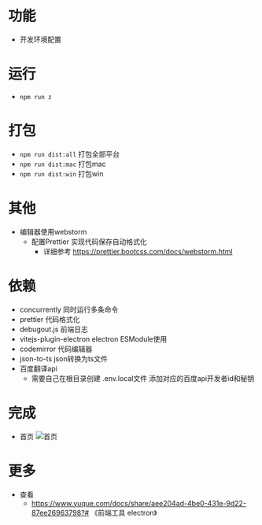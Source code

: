 # 功能
- 开发环境配置

# 运行
- `npm run z`
# 打包
- `npm run dist:all` 打包全部平台
- `npm run dist:mac` 打包mac
- `npm run dist:win` 打包win
# 其他
- 编辑器使用webstorm 
  - 配置Prettier  实现代码保存自动格式化
    - 详细参考 https://prettier.bootcss.com/docs/webstorm.html
# 依赖
- concurrently 同时运行多条命令
- prettier 代码格式化
- debugout.js 前端日志
- vitejs-plugin-electron electron ESModule使用
- codemirror 代码编辑器
- json-to-ts json转换为ts文件
- 百度翻译api
  - 需要自己在根目录创建 .env.local文件 添加对应的百度api开发者id和秘钥


# 完成
- 首页 ![首页](http://mn.applet.start6.cn/git-home.png)

# 更多
- 查看
  - https://www.yuque.com/docs/share/aee204ad-4be0-431e-9d22-87ee26963798?# 《前端工具 electron》

